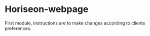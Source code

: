 # Horiseon-webpage
First module, instructions are to make changes according to clients preferences.
